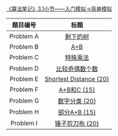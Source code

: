 [《算法笔记》3.1小节——入门模拟->简单模拟](<http://codeup.cn/contest.php?cid=100000575>)

| 题目编号  |                             标题                             |
| :-------: | :----------------------------------------------------------: |
| Problem A | [剩下的树](http://codeup.cn/problem.php?cid=100000575&pid=0) |
| Problem B |   [A+B](http://codeup.cn/problem.php?cid=100000575&pid=1)    |
| Problem C | [特殊乘法](http://codeup.cn/problem.php?cid=100000575&pid=2) |
| Problem D | [比较奇偶数个数](http://codeup.cn/problem.php?cid=100000575&pid=3) |
| Problem E | [Shortest Distance (20)](http://codeup.cn/problem.php?cid=100000575&pid=4) |
| Problem F | [A+B和C (15)](http://codeup.cn/problem.php?cid=100000575&pid=5) |
| Problem G | [数字分类 (20)](http://codeup.cn/problem.php?cid=100000575&pid=6) |
| Problem H | [部分A+B (15)](http://codeup.cn/problem.php?cid=100000575&pid=7) |
| Problem I | [锤子剪刀布 (20)](http://codeup.cn/problem.php?cid=100000575&pid=8) |

